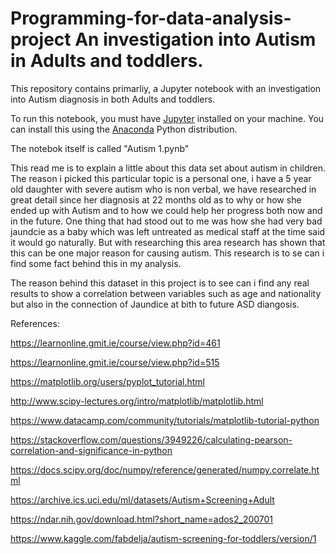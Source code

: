 # Programming-for-data-analysis-project An investigation into Autism in Adults and toddlers.

This repository contains primarliy, a Jupyter notebook with an investigation into Autism diagnosis in both Adults and toddlers.

To run this notebook, you must have [Jupyter](https://jupyter.org/) installed on your machine.
You can install this using the [Anaconda](https://www.anaconda.com/) Python distribution.

The notebok itself is called "Autism 1.pynb"



This read me is to explain a little about this data set about autism in children. The reason i picked this particular topic is a personal one, i have a 5 year old daughter with severe autism who is non verbal, we have researched in great detail since her diagnosis at 22 months old as to why or how she ended up with Autism and to how we could help her progress both now and in the future. One thing that had stood out to me was how she had very bad jaundcie as a baby which was left untreated as medical staff at the time said it would go naturally. But with researching this area research has shown that this can be one major reason for causing autism. This research is to se can i find some fact behind this in my analysis. 


The reason behind this dataset in this project is to see can i find any real results to show a correlation between variables such as age and nationality but also in the connection of Jaundice at bith to future ASD diangosis.



References:

https://learnonline.gmit.ie/course/view.php?id=461

https://learnonline.gmit.ie/course/view.php?id=515

https://matplotlib.org/users/pyplot_tutorial.html

http://www.scipy-lectures.org/intro/matplotlib/matplotlib.html

https://www.datacamp.com/community/tutorials/matplotlib-tutorial-python

https://stackoverflow.com/questions/3949226/calculating-pearson-correlation-and-significance-in-python

https://docs.scipy.org/doc/numpy/reference/generated/numpy.correlate.html

https://archive.ics.uci.edu/ml/datasets/Autism+Screening+Adult

https://ndar.nih.gov/download.html?short_name=ados2_200701

https://www.kaggle.com/fabdelja/autism-screening-for-toddlers/version/1



